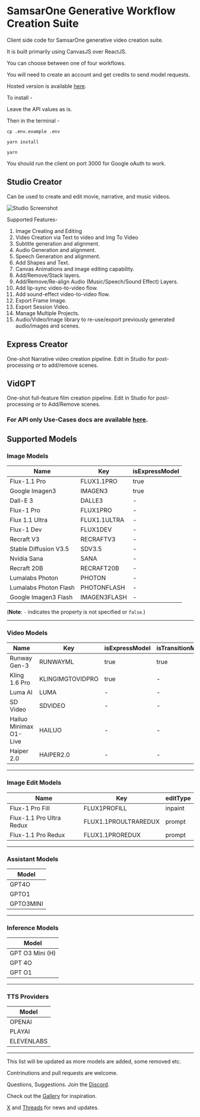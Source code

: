 # SamsarOne Generative Workflow Creation Suite

Client side code for SamsarOne generative video creation suite.

It is built primarily using CanvasJS over ReactJS.

You can choose between one of four workflows.

You will need to create an account and get credits to send model requests.

Hosted version is available [here](https://app.samsar.one).

To install - 

Leave the API values as is.

Then in the terminal - 

```
cp .env.example .env

yarn install

yarn
```

You should run the client on port 3000 for Google oAuth to work.

## Studio Creator
Can be used to create and edit movie, narrative, and music videos.

![Studio Screenshot](https://samsar-resources.s3.us-west-2.amazonaws.com/landing/Screenshot+2025-02-11+at+11.02.07%E2%80%AFAM.png)


Supported Features- 
1. Image Creating and Editing
2. Video Creation via Text to video and Img To Video  
3. Subtitle generation and alignment.
4. Audio Generation and alignment.
5. Speech Generation and alignment.
6. Add Shapes and Text.
7. Canvas Animations and image editing capability.
6. Add/Remove/Stack layers. 
7. Add/Remove/Re-align Audio (Music/Speech/Sound Effect) Layers.
8. Add lip-sync video-to-video flow.
9. Add sound-effect video-to-video flow.
10. Export Frame Image.
11. Export Session Video.
12. Manage Multiple Projects.
13. Audio/Video/Image library to re-use/export previously generated audio/images and scenes.


## Express Creator
One-shot Narrative video creation pipeline.
Edit in Studio for post-processing or to add/remove scenes.

## VidGPT
One-shot full-feature film creation pipeline.
Edit in Studio for post-processing or to Add/Remove scenes.

### For API only Use-Cases docs are available [here](https://docs.samsar.one).


## Supported Models

### Image Models

| **Name**                    | **Key**          | **isExpressModel** |
|-----------------------------|------------------|--------------------|
| Flux-1.1 Pro               | FLUX1.1PRO       | true               |
| Google Imagen3             | IMAGEN3          | true               |
| Dall-E 3                   | DALLE3           | -                  |
| Flux-1 Pro                 | FLUX1PRO         | -                  |
| Flux 1.1 Ultra             | FLUX1.1ULTRA     | -                  |
| Flux-1 Dev                 | FLUX1DEV         | -                  |
| Recraft V3                 | RECRAFTV3        | -                  |
| Stable Diffusion V3.5      | SDV3.5           | -                  |
| Nvidia Sana                | SANA             | -                  |
| Recraft 20B                | RECRAFT20B       | -                  |
| Lumalabs Photon            | PHOTON           | -                  |
| Lumalabs Photon Flash      | PHOTONFLASH      | -                  |
| Google Imagen3 Flash       | IMAGEN3FLASH     | -                  |

(**Note**: `-` indicates the property is not specified or `false`.)

---

### Video Models

| **Name**                | **Key**              | **isExpressModel** | **isTransitionModel** |
|-------------------------|----------------------|--------------------|-----------------------|
| Runway Gen-3           | RUNWAYML             | true               | true                  |
| Kling 1.6 Pro          | KLINGIMGTOVIDPRO     | true               | -                     |
| Luma AI                | LUMA                 | -                  | -                     |
| SD Video               | SDVIDEO              | -                  | -                     |
| Hailuo Minimax O1-Live | HAILUO               | -                  | -                     |
| Haiper 2.0             | HAIPER2.0            | -                  | -                     |

---

### Image Edit Models

| **Name**                      | **Key**                 | **editType** |
|-------------------------------|-------------------------|-------------|
| Flux-1 Pro Fill              | FLUX1PROFILL           | inpaint     |
| Flux-1.1 Pro Ultra Redux     | FLUX1.1PROULTRAREDUX   | prompt      |
| Flux-1.1 Pro Redux           | FLUX1.1PROREDUX        | prompt      |

---

### Assistant Models

| **Model**     |
|---------------|
| GPT4O         |
| GPTO1         |
| GPTO3MINI     |

---

### Inference Models

| **Model**           | 
|---------------------|
| GPT O3 Mini (H)     |
| GPT 4O              | 
| GPT O1              | 

---

### TTS Providers

| **Model**   |
|-------------|
| OPENAI      |
| PLAYAI      |
| ELEVENLABS  |

---
This list will be updated as more models are added, some removed etc.

Contrinutions and pull requests are welcome.

Questions, Suggestions. Join the [Discord](https://discord.gg/2tbhKwRy).

Check out the [Gallery](https://www.youtube.com/@samsar_one) for inspiration.

[X](https://x.com/samsar_one) and [Threads](https://www.threads.net/@samsar_one_videos) for news and updates.

